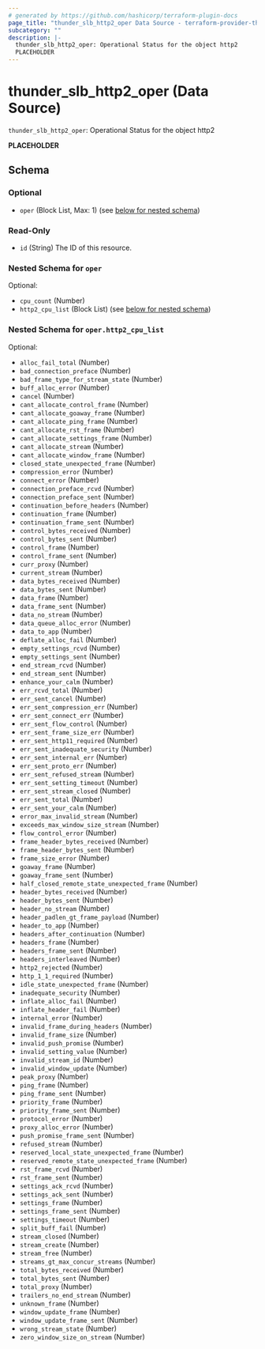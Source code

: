 ```yaml
---
# generated by https://github.com/hashicorp/terraform-plugin-docs
page_title: "thunder_slb_http2_oper Data Source - terraform-provider-thunder"
subcategory: ""
description: |-
  thunder_slb_http2_oper: Operational Status for the object http2
  PLACEHOLDER
---
```


# thunder_slb_http2_oper (Data Source)

`thunder_slb_http2_oper`: Operational Status for the object http2

__PLACEHOLDER__



<!-- schema generated by tfplugindocs -->
## Schema

### Optional

- `oper` (Block List, Max: 1) (see [below for nested schema](#nestedblock--oper))

### Read-Only

- `id` (String) The ID of this resource.

<a id="nestedblock--oper"></a>
### Nested Schema for `oper`

Optional:

- `cpu_count` (Number)
- `http2_cpu_list` (Block List) (see [below for nested schema](#nestedblock--oper--http2_cpu_list))

<a id="nestedblock--oper--http2_cpu_list"></a>
### Nested Schema for `oper.http2_cpu_list`

Optional:

- `alloc_fail_total` (Number)
- `bad_connection_preface` (Number)
- `bad_frame_type_for_stream_state` (Number)
- `buff_alloc_error` (Number)
- `cancel` (Number)
- `cant_allocate_control_frame` (Number)
- `cant_allocate_goaway_frame` (Number)
- `cant_allocate_ping_frame` (Number)
- `cant_allocate_rst_frame` (Number)
- `cant_allocate_settings_frame` (Number)
- `cant_allocate_stream` (Number)
- `cant_allocate_window_frame` (Number)
- `closed_state_unexpected_frame` (Number)
- `compression_error` (Number)
- `connect_error` (Number)
- `connection_preface_rcvd` (Number)
- `connection_preface_sent` (Number)
- `continuation_before_headers` (Number)
- `continuation_frame` (Number)
- `continuation_frame_sent` (Number)
- `control_bytes_received` (Number)
- `control_bytes_sent` (Number)
- `control_frame` (Number)
- `control_frame_sent` (Number)
- `curr_proxy` (Number)
- `current_stream` (Number)
- `data_bytes_received` (Number)
- `data_bytes_sent` (Number)
- `data_frame` (Number)
- `data_frame_sent` (Number)
- `data_no_stream` (Number)
- `data_queue_alloc_error` (Number)
- `data_to_app` (Number)
- `deflate_alloc_fail` (Number)
- `empty_settings_rcvd` (Number)
- `empty_settings_sent` (Number)
- `end_stream_rcvd` (Number)
- `end_stream_sent` (Number)
- `enhance_your_calm` (Number)
- `err_rcvd_total` (Number)
- `err_sent_cancel` (Number)
- `err_sent_compression_err` (Number)
- `err_sent_connect_err` (Number)
- `err_sent_flow_control` (Number)
- `err_sent_frame_size_err` (Number)
- `err_sent_http11_required` (Number)
- `err_sent_inadequate_security` (Number)
- `err_sent_internal_err` (Number)
- `err_sent_proto_err` (Number)
- `err_sent_refused_stream` (Number)
- `err_sent_setting_timeout` (Number)
- `err_sent_stream_closed` (Number)
- `err_sent_total` (Number)
- `err_sent_your_calm` (Number)
- `error_max_invalid_stream` (Number)
- `exceeds_max_window_size_stream` (Number)
- `flow_control_error` (Number)
- `frame_header_bytes_received` (Number)
- `frame_header_bytes_sent` (Number)
- `frame_size_error` (Number)
- `goaway_frame` (Number)
- `goaway_frame_sent` (Number)
- `half_closed_remote_state_unexpected_frame` (Number)
- `header_bytes_received` (Number)
- `header_bytes_sent` (Number)
- `header_no_stream` (Number)
- `header_padlen_gt_frame_payload` (Number)
- `header_to_app` (Number)
- `headers_after_continuation` (Number)
- `headers_frame` (Number)
- `headers_frame_sent` (Number)
- `headers_interleaved` (Number)
- `http2_rejected` (Number)
- `http_1_1_required` (Number)
- `idle_state_unexpected_frame` (Number)
- `inadequate_security` (Number)
- `inflate_alloc_fail` (Number)
- `inflate_header_fail` (Number)
- `internal_error` (Number)
- `invalid_frame_during_headers` (Number)
- `invalid_frame_size` (Number)
- `invalid_push_promise` (Number)
- `invalid_setting_value` (Number)
- `invalid_stream_id` (Number)
- `invalid_window_update` (Number)
- `peak_proxy` (Number)
- `ping_frame` (Number)
- `ping_frame_sent` (Number)
- `priority_frame` (Number)
- `priority_frame_sent` (Number)
- `protocol_error` (Number)
- `proxy_alloc_error` (Number)
- `push_promise_frame_sent` (Number)
- `refused_stream` (Number)
- `reserved_local_state_unexpected_frame` (Number)
- `reserved_remote_state_unexpected_frame` (Number)
- `rst_frame_rcvd` (Number)
- `rst_frame_sent` (Number)
- `settings_ack_rcvd` (Number)
- `settings_ack_sent` (Number)
- `settings_frame` (Number)
- `settings_frame_sent` (Number)
- `settings_timeout` (Number)
- `split_buff_fail` (Number)
- `stream_closed` (Number)
- `stream_create` (Number)
- `stream_free` (Number)
- `streams_gt_max_concur_streams` (Number)
- `total_bytes_received` (Number)
- `total_bytes_sent` (Number)
- `total_proxy` (Number)
- `trailers_no_end_stream` (Number)
- `unknown_frame` (Number)
- `window_update_frame` (Number)
- `window_update_frame_sent` (Number)
- `wrong_stream_state` (Number)
- `zero_window_size_on_stream` (Number)


